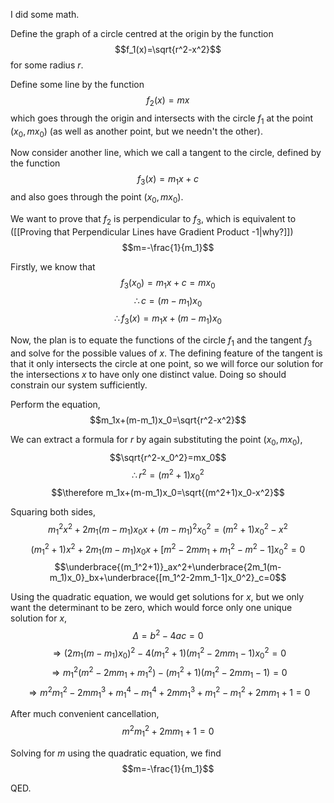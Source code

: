 I did some math.

Define the graph of a circle centred at the origin by the function
$$f_1(x)=\sqrt{r^2-x^2}$$
for some radius $r$.

Define some line by the function
$$f_2(x)=mx$$
which goes through the origin and intersects with the circle $f_1$ at the point $(x_0,mx_0)$ (as well as another point, but we needn't the other).

Now consider another line, which we call a tangent to the circle, defined by the function
$$f_3(x)=m_1x+c$$
and also goes through the point $(x_0,mx_0)$.

We want to prove that $f_2$ is perpendicular to $f_3$, which is equivalent to ([[Proving that Perpendicular Lines have Gradient Product -1|why?]]) $$m=-\frac{1}{m_1}$$

Firstly, we know that
$$f_3(x_0)=m_1x+c=mx_0$$
$$\therefore c=(m-m_1)x_0$$
$$\therefore f_3(x)=m_1x+(m-m_1)x_0$$

Now, the plan is to equate the functions of the circle $f_1$ and the tangent $f_3$ and solve for the possible values of $x$. The defining feature of the tangent is that it only intersects the circle at one point, so we will force our solution for the intersections $x$ to have only one distinct value. Doing so should constrain our system sufficiently.

Perform the equation,
$$m_1x+(m-m_1)x_0=\sqrt{r^2-x^2}$$

We can extract a formula for $r$ by again substituting the point $(x_0,mx_0)$,
$$\sqrt{r^2-x_0^2}=mx_0$$
$$\therefore r^2=(m^2+1)x_0^2$$
$$\therefore m_1x+(m-m_1)x_0=\sqrt{(m^2+1)x_0-x^2}$$

Squaring both sides,
$$m_1^2x^2+2m_1(m-m_1)x_0x+(m-m_1)^2x_0^2=(m^2+1)x_0^2-x^2$$
$$(m_1^2+1)x^2+2m_1(m-m_1)x_0x+[m^2-2mm_1+m_1^2-m^2-1]x_0^2=0$$
$$\underbrace{(m_1^2+1)}_ax^2+\underbrace{2m_1(m-m_1)x_0}_bx+\underbrace{[m_1^2-2mm_1-1]x_0^2}_c=0$$

Using the quadratic equation, we would get solutions for $x$, but we only want the determinant to be zero, which would force only one unique solution for $x$,
$$\Delta=b^2-4ac=0$$
$$\Rightarrow (2m_1(m-m_1)x_0)^2-4(m_1^2+1)(m_1^2-2mm_1-1)x_0^2=0$$
$$\Rightarrow m_1^2(m^2-2mm_1+m_1^2)-(m_1^2+1)(m_1^2-2mm_1-1)=0$$
$$\Rightarrow m^2m_1^2-2mm_1^3+m_1^4-m_1^4+2mm_1^3+m_1^2-m_1^2+2mm_1+1=0$$

After much convenient cancellation,
$$m^2m_1^2+2mm_1+1=0$$

Solving for $m$ using the quadratic equation, we find
$$m=-\frac{1}{m_1}$$

QED.
